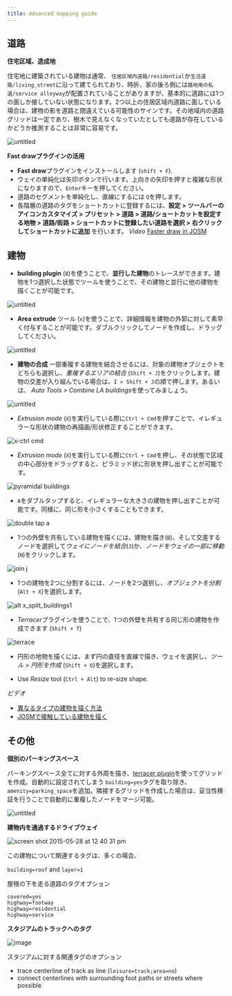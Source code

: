 ```yaml
---
title: Advanced mapping guide
---
```


## 道路

**住宅区域、造成地**

住宅地に建築されている建物は通常、 `住居区域内道路/residential`か`生活道路/living_street`に沿って建てられており、時折、家の後ろ側には`路地用の私道/service alleyway`が配置されていることがありますが、基本的に道路には1つの面しか接していない状態になります。2つ以上の住居区域内道路に面している場合は、建物の影を道路と間違えている可能性のサインです。その地域内の道路グリッドは一定であり、樹木で見えなくなっていたとしても道路が存在しているかどうか推測することは非常に容易です。

![untitled](https://cloud.githubusercontent.com/assets/126868/9808707/434854d4-587f-11e5-9132-c9e0824bd9e5.gif)

**Fast drawプラグインの活用**

* **Fast draw**プラグインをインストールします (`shift + F`).
* ウェイの単純化は矢印ボタンで行います。上向きの矢印を押すと複雑な形状になりますので、`Enter`キーを押してください。
* 道路のセグメントを単純化し、直線にするには `Q`を押します。
* 各階層の道路のタグをショートカットに登録するには、**設定 > ツールバーのアイコンカスタマイズ > プリセット > 道路 > 道路/ショートカットを設定する地物 > 道路/街路 > ショートカットに登録したい道路を選択 > 右クリックしてショートカットに追加** を行います。
*Video* [Faster draw in JOSM](https://youtu.be/xqDd-Crk3o4)

## 建物

* **building plugin** (`B`)を使うことで、**並行した建物**のトレースができます。建物を1つ選択した状態でツールを使うことで、その建物と並行に他の建物を描くことが可能です。

![untitled](https://cloud.githubusercontent.com/assets/126868/9729213/73f5971e-562b-11e5-8c86-a1fa91eb969e.gif)

* **Area extrude** ツール (`x`)を使うことで、詳細情報を建物の外郭に対して素早く付与することが可能です。ダブルクリックしてノードを作成し、ドラッグしてください。

![untitled](https://cloud.githubusercontent.com/assets/126868/9730603/419f04bc-5635-11e5-8ab8-bda7b1223892.gif)

* **建物の合成** 一部重複する建物を結合させるには、対象の建物オブジェクトをどちらも選択し、*重複するエリアの結合* (`Shift + J`)をクリックします。建物の交差が入り組んでいる場合は、`I > Shift + J`の順で押します。あるいは、 *Auto Tools > Combine LA buildings*を使ってみましょう。

![untitled](https://cloud.githubusercontent.com/assets/126868/9731646/c5816cd8-563b-11e5-84c4-497d9ac7536f.gif)

* *Extrusion mode* (`X`)を実行している際に`Ctrl + Cmd`を押すことで、イレギュラーな形状の建物の再描画/形状修正することができます。

![x-ctrl cmd](https://cloud.githubusercontent.com/assets/13744156/25951924/cf3403da-367c-11e7-84d7-fa43187b38f4.gif)

* *Extrusion mode* (`X`)を実行している際に`Ctrl + Cmd`を押し、その状態で区域の中心部分をドラッグすると、ピラミッド状に形状を押し出すことが可能です。

![pyramidal buildings](https://cloud.githubusercontent.com/assets/13744156/25951031/190971be-367a-11e7-9de1-12bae8b9a056.gif)

* `A`をダブルタップすると、イレギュラーな大きさの建物を押し出すことが可能です。同様に、同じ形を小さくすることもできます。

![double tap a](https://cloud.githubusercontent.com/assets/13744156/25951540/aab0855c-367b-11e7-814d-e874320fc4ab.gif)

* 1つの外壁を共有している建物を描くには、建物を描き(`B`)、そして交差するノードを選択して*ウェイにノードを結合*(`J`)か、*ノードをウェイの一部に移動* (`N`)をクリックします。

![join j](https://cloud.githubusercontent.com/assets/13744156/25953311/90f74560-3680-11e7-8936-254744c3aeb3.gif)

* 1つの建物を2つに分割するには、ノードを2つ選択し、*オブジェクトを分割* (`Alt + X`)を選択します。

![alt x_split_buildings1](https://cloud.githubusercontent.com/assets/13744156/25953093/03458b0a-3680-11e7-91dc-b5e1bfc81e12.gif)

* *Terracer*プラグインを使うことで、1つの外壁を共有する同じ形の建物を作成できます (`Shift + T`)

![terrace](https://cloud.githubusercontent.com/assets/353700/25843868/63539886-34c6-11e7-9ac1-84419da6e512.gif)

* 円形の地物を描くには、まず円の直径を直線で描き、ウェイを選択し、*ツール > 円形を作成* (`Shift + O`)を選択します。

* Use *Resize* tool (`Ctrl + Alt`) to re-size shape.

*ビデオ*

* [異なるタイプの建物を描く方法](https://www.youtube.com/watch?v=VNPfKh_ZI58&feature=youtu.be)
* [JOSMで接触している建物を描く](https://www.youtube.com/watch?v=7GQtNnjIO0Q&feature=youtu.be)

## その他

**個別のパーキングスペース**

パーキングスペース全てに対する外周を描き、[terracer plugin](http://wiki.openstreetmap.org/wiki/JOSM/Plugins/Terracer)を使ってグリッドを作成。自動的に設定されてしまう `building=yes`タグを取り除き、`amenity=parking_space`を追加。隣接するグリッドを作成した場合は、妥当性検証を行うことで自動的に重複したノードをマージ可能。

![untitled](https://cloud.githubusercontent.com/assets/126868/9601159/7ae06fd6-50bd-11e5-85ac-4fc3d00d7fbb.gif)

**建物内を通過するドライブウェイ**

![screen shot 2015-05-28 at 12 40 31 pm](https://cloud.githubusercontent.com/assets/10308123/7854419/f19e7898-0536-11e5-8e57-ffa455325588.png)

この建物について関連するタグは、多くの場合、

 `building=roof` and `layer=1`  

屋根の下を走る道路のタグオプション

    covered=yes
    highway=footway
    highway=residential
    highway=service

**スタジアムのトラックへのタグ**

![image](https://cloud.githubusercontent.com/assets/369696/7835918/184508f2-0485-11e5-8378-b7b405c7c843.png)

スタジアムに対する関連タグのオプション

- trace centerline of track  as line (`leisure=track;area=no`)
- connect centerlines with surrounding foot paths or streets where possible
